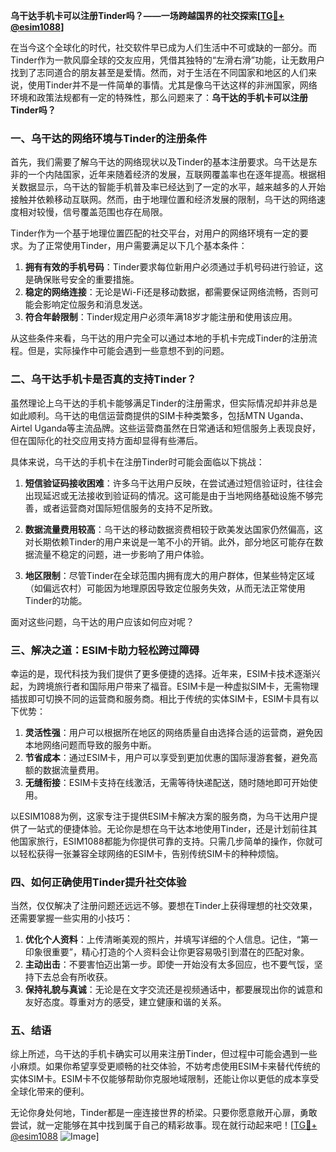 **乌干达手机卡可以注册Tinder吗？——一场跨越国界的社交探索[[TG💪+ @esim1088](https://t.me/s/esim1088)]**

在当今这个全球化的时代，社交软件早已成为人们生活中不可或缺的一部分。而Tinder作为一款风靡全球的交友应用，凭借其独特的“左滑右滑”功能，让无数用户找到了志同道合的朋友甚至是爱情。然而，对于生活在不同国家和地区的人们来说，使用Tinder并不是一件简单的事情。尤其是像乌干达这样的非洲国家，网络环境和政策法规都有一定的特殊性，那么问题来了：**乌干达的手机卡可以注册Tinder吗？**

### **一、乌干达的网络环境与Tinder的注册条件**

首先，我们需要了解乌干达的网络现状以及Tinder的基本注册要求。乌干达是东非的一个内陆国家，近年来随着经济的发展，互联网覆盖率也在逐年提高。根据相关数据显示，乌干达的智能手机普及率已经达到了一定的水平，越来越多的人开始接触并依赖移动互联网。然而，由于地理位置和经济发展的限制，乌干达的网络速度相对较慢，信号覆盖范围也存在局限。

Tinder作为一个基于地理位置匹配的社交平台，对用户的网络环境有一定的要求。为了正常使用Tinder，用户需要满足以下几个基本条件：

1. **拥有有效的手机号码**：Tinder要求每位新用户必须通过手机号码进行验证，这是确保账号安全的重要措施。
2. **稳定的网络连接**：无论是Wi-Fi还是移动数据，都需要保证网络流畅，否则可能会影响定位服务和消息发送。
3. **符合年龄限制**：Tinder规定用户必须年满18岁才能注册和使用该应用。

从这些条件来看，乌干达的用户完全可以通过本地的手机卡完成Tinder的注册流程。但是，实际操作中可能会遇到一些意想不到的问题。

### **二、乌干达手机卡是否真的支持Tinder？**

虽然理论上乌干达的手机卡能够满足Tinder的注册需求，但实际情况却并非总是如此顺利。乌干达的电信运营商提供的SIM卡种类繁多，包括MTN Uganda、Airtel Uganda等主流品牌。这些运营商虽然在日常通话和短信服务上表现良好，但在国际化的社交应用支持方面却显得有些滞后。

具体来说，乌干达的手机卡在注册Tinder时可能会面临以下挑战：

1. **短信验证码接收困难**：许多乌干达用户反映，在尝试通过短信验证时，往往会出现延迟或无法接收到验证码的情况。这可能是由于当地网络基础设施不够完善，或者运营商对国际短信服务的支持不足所致。
   
2. **数据流量费用较高**：乌干达的移动数据资费相较于欧美发达国家仍然偏高，这对长期依赖Tinder的用户来说是一笔不小的开销。此外，部分地区可能存在数据流量不稳定的问题，进一步影响了用户体验。

3. **地区限制**：尽管Tinder在全球范围内拥有庞大的用户群体，但某些特定区域（如偏远农村）可能因为地理原因导致定位服务失效，从而无法正常使用Tinder的功能。

面对这些问题，乌干达的用户应该如何应对呢？

### **三、解决之道：ESIM卡助力轻松跨过障碍**

幸运的是，现代科技为我们提供了更多便捷的选择。近年来，ESIM卡技术逐渐兴起，为跨境旅行者和国际用户带来了福音。ESIM卡是一种虚拟SIM卡，无需物理插拔即可切换不同的运营商和服务商。相比于传统的实体SIM卡，ESIM卡具有以下优势：

1. **灵活性强**：用户可以根据所在地区的网络质量自由选择合适的运营商，避免因本地网络问题而导致的服务中断。
2. **节省成本**：通过ESIM卡，用户可以享受到更加优惠的国际漫游套餐，避免高额的数据流量费用。
3. **无缝衔接**：ESIM卡支持在线激活，无需等待快递配送，随时随地即可开始使用。

以ESIM1088为例，这家专注于提供ESIM卡解决方案的服务商，为乌干达用户提供了一站式的便捷体验。无论你是想在乌干达本地使用Tinder，还是计划前往其他国家旅行，ESIM1088都能为你提供可靠的支持。只需几步简单的操作，你就可以轻松获得一张兼容全球网络的ESIM卡，告别传统SIM卡的种种烦恼。

### **四、如何正确使用Tinder提升社交体验**

当然，仅仅解决了注册问题还远远不够。要想在Tinder上获得理想的社交效果，还需要掌握一些实用的小技巧：

1. **优化个人资料**：上传清晰美观的照片，并填写详细的个人信息。记住，“第一印象很重要”，精心打造的个人资料会让你更容易吸引到潜在的匹配对象。
2. **主动出击**：不要害怕迈出第一步。即使一开始没有太多回应，也不要气馁，坚持下去总会有所收获。
3. **保持礼貌与真诚**：无论是在文字交流还是视频通话中，都要展现出你的诚意和友好态度。尊重对方的感受，建立健康和谐的关系。

### **五、结语**

综上所述，乌干达的手机卡确实可以用来注册Tinder，但过程中可能会遇到一些小麻烦。如果你希望享受更顺畅的社交体验，不妨考虑使用ESIM卡来替代传统的实体SIM卡。ESIM卡不仅能够帮助你克服地域限制，还能让你以更低的成本享受全球化带来的便利。

无论你身处何地，Tinder都是一座连接世界的桥梁。只要你愿意敞开心扉，勇敢尝试，就一定能够在其中找到属于自己的精彩故事。现在就行动起来吧！[[TG💪+ @esim1088](https://t.me/s/esim1088) ![Image](https://i.postimg.cc/4NQfJmqS/Snipaste-2025-05-13-00-14-12.png)]